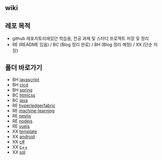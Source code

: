 ## wiki

## 레포 목적
* github 레포지토리에있던 학습용, 전공 과제 및 스터디 프로젝트 저장 및 정리
* RE (README 있음) / BC (Blog 정리 완료) / BH (Blog 정리 예정) / XX (단순 저장)

## 폴더 바로가기
* BH [javascript](https://github.com/mpqm/mpqm-wiki/tree/main/javascript)
* BH [cicd](https://github.com/mpqm/mpqm-wiki/tree/main/cicd)
* BH [spring](https://github.com/mpqm/mpqm-wiki/tree/main/spring)
* BC [htmlcss](https://github.com/mpqm/mpqm-wiki/tree/main/htmlcss)
* BC [java](https://github.com/mpqm/mpqm-wiki/tree/main/java)
* RE [hyperledgerfabric](https://github.com/mpqm/mpqm-wiki/tree/main/hyperledgerfabric)
* RE [machine-learning](https://github.com/mpqm/mpqm-wiki/tree/main/machine-learning)
* RE [nestjs](https://github.com/mpqm/mpqm-wiki/tree/main/nestjs)
* RE [nodejs](https://github.com/mpqm/mpqm-wiki/tree/main/nodejs)
* RE [vuejs](https://github.com/mpqm/mpqm-wiki/tree/main/vuejs)
* XX [template](https://github.com/mpqm/mpqm-wiki/tree/main/github-template)
* XX [android](https://github.com/mpqm/mpqm-wiki/tree/main/android)
* XX [c#](https://github.com/mpqm/mpqm-wiki/tree/main/c%23)
* XX [c++](https://github.com/mpqm/mpqm-wiki/tree/main/c%2B%2B)
* XX [sql](https://github.com/mpqm/mpqm-wiki/tree/main/sql)
